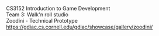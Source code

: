 CS3152 Introduction to Game Development <br>
Team 3: Walk'n roll studio <br>
Zoodini - Technical Prototype <br>
https://gdiac.cs.cornell.edu/gdiac/showcase/gallery/zoodini/ 
